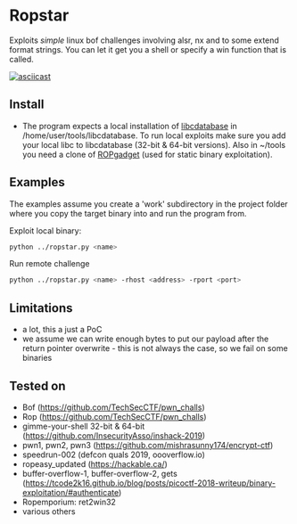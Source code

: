 # Ropstar

Exploits *simple* linux bof challenges involving alsr, nx and to some extend format strings. You can let it get you a shell or specify a win function that is called.

[![asciicast](https://asciinema.org/a/4i9lnxaPirZ6LXygmd1cRQOzT.png)](https://asciinema.org/a/4i9lnxaPirZ6LXygmd1cRQOzT)

## Install

* The program expects a local installation of [libcdatabase](https://github.com/niklasb/libc-database) in /home/user/tools/libcdatabase. To run local exploits make sure you add your local libc to libcdatabase (32-bit & 64-bit versions). Also in \~/tools you need a clone of [ROPgadget](https://github.com/JonathanSalwan/ROPgadget.git) (used for static binary exploitation).

## Examples

The examples assume you create a 'work' subdirectory in the project folder where you copy the target binary into and run the program from.

Exploit local binary:
```bash
python ../ropstar.py <name>
```

Run remote challenge
```bash
python ../ropstar.py <name> -rhost <address> -rport <port>
```

## Limitations

* a lot, this a just a PoC
* we assume we can write enough bytes to put our payload after the return pointer overwrite - this is not always the case, so we fail on some binaries

## Tested on

* Bof (https://github.com/TechSecCTF/pwn_challs)
* Rop (https://github.com/TechSecCTF/pwn_challs)
* gimme-your-shell 32-bit & 64-bit (https://github.com/InsecurityAsso/inshack-2019)
* pwn1, pwn2, pwn3 (https://github.com/mishrasunny174/encrypt-ctf)
* speedrun-002 (defcon quals 2019, oooverflow.io)
* ropeasy_updated (https://hackable.ca/)
* buffer-overflow-1, buffer-overflow-2, gets (https://tcode2k16.github.io/blog/posts/picoctf-2018-writeup/binary-exploitation/#authenticate)
* Ropemporium: ret2win32
* various others